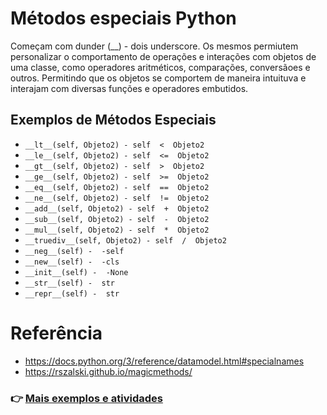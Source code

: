 # Métodos especiais Python
Começam com dunder (__) - dois underscore. Os mesmos permiutem personalizar o comportamento de operações e interações com objetos de uma classe, como operadores aritméticos, comparações, conversãoes e outros. Permitindo que os objetos se comportem de maneira intuituva e interajam com diversas funções  e operadores embutidos.

## Exemplos de Métodos Especiais
- ```__lt__(self, Objeto2) - self  <  Objeto2```
-   ```__le__(self, Objeto2) - self  <=  Objeto2```
-   ```__gt__(self, Objeto2) - self  >  Objeto2```
-   ```__ge__(self, Objeto2) - self  >=  Objeto2```
-   ```__eq__(self, Objeto2) - self  ==  Objeto2```
-   ```__ne__(self, Objeto2) - self  !=  Objeto2```
-   ```__add__(self, Objeto2) - self  +  Objeto2```
-   ```__sub__(self, Objeto2) - self  -  Objeto2```
-   ```__mul__(self, Objeto2) - self  *  Objeto2```
-   ```__truediv__(self, Objeto2) - self  /  Objeto2```
-   ```__neg__(self) -  -self```
-   ```__new__(self) -  -cls```
-   ```__init__(self) -  -None```
-   ```__str__(self) -  str```
-   ```__repr__(self) -  str```

# Referência
- https://docs.python.org/3/reference/datamodel.html#specialnames
- https://rszalski.github.io/magicmethods/


### 👉 [Mais exemplos e atividades](https://github.com/ThomasNicholas21/EstudoPython/tree/master/estudos/03_POO)
